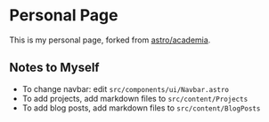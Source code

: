 # Personal Page

This is my personal page, forked from [astro/academia](https://github.com/astro/academia).

## Notes to Myself

- To change navbar: edit `src/components/ui/Navbar.astro`
- To add projects, add markdown files to `src/content/Projects`
- To add blog posts, add markdown files to `src/content/BlogPosts`
